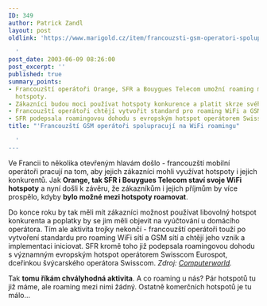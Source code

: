 ```yaml
---
ID: 349
author: Patrick Zandl
layout: post
oldlink: 'https://www.marigold.cz/item/francouzsti-gsm-operatori-spolupracuji-na-wifi-roamingu

  '
post_date: 2003-06-09 08:26:00
post_excerpt: ''
published: true
summary_points:
- Francouzští operátoři Orange, SFR a Bouygues Telecom umožní roaming mezi svými WiFi
  hotspoty.
- Zákazníci budou moci používat hotspoty konkurence a platit skrze svého operátora.
- Francouzští operátoři chtějí vytvořit standard pro roaming WiFi a GSM sítí.
- SFR podepsala roamingovou dohodu s evropským hotspot operátorem Swisscom Eurospot.
title: "'Francouzští GSM operátoři spolupracují na WiFi roamingu"

  '
---
```


<p>
Ve Francii to několika otevřeným hlavám došlo - francouzští mobilní operátoři pracují na tom, aby jejich zákazníci mohli využívat hotspoty i jejich konkurentů. Jak <STRONG>Orange, tak SFR i Bouygues Telecom staví svoje WiFi hotspoty</STRONG> a nyní došli k závěru, že zákazníkům i jejich příjmům by více prospělo, kdyby <STRONG>bylo možné mezi hotspoty roamovat</STRONG>. </p>

<p>
Do konce roku by tak měli mít zákazníci možnost používat libovolný hotspot konkurenta&#160;a poplatky by se jim měli objevit na vyúčtování u domácího operátora. Tím ale aktivita trojky nekončí - francouzští operátoři touží po vytvoření standardu pro roaming WiFi sítí a GSM sítí a chtějí jeho vznik a implementaci iniciovat. SFR kromě toho již podepsala roamingovou dohodu s významným evropským hotspot operátorem Swisscom Eurospot, dceřinkou švýcarského operátora Swisscom. <EM>Zdroj: </EM><A href="http://www.idg.com.hk/cw/readstory.asp?aid=20030606005" target=_blank><EM>Computerworld</EM></A><EM>.</EM></p>

<p>
Tak <STRONG>tomu říkám chvályhodná aktivita</STRONG>. A co roaming u nás? Pár hotspotů tu již máme, ale roaming mezi nimi žádný. Ostatně komerčních hotspotů je tu málo...</p>